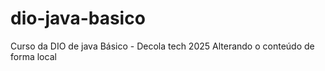 # dio-java-basico
Curso da DIO de java Básico - Decola tech 2025
Alterando o conteúdo de forma local
